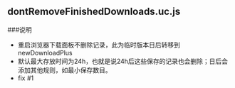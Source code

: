 dontRemoveFinishedDownloads.uc.js
----------------------------------- 
###说明  
- 重启浏览器下载面板不删除记录，此为临时版本日后转移到newDownloadPlus
- 默认最大存放时间为24h，也就是说24h后这些保存的记录也会删除；日后会添加其他规则，如最小保存数目。
- fix #1
